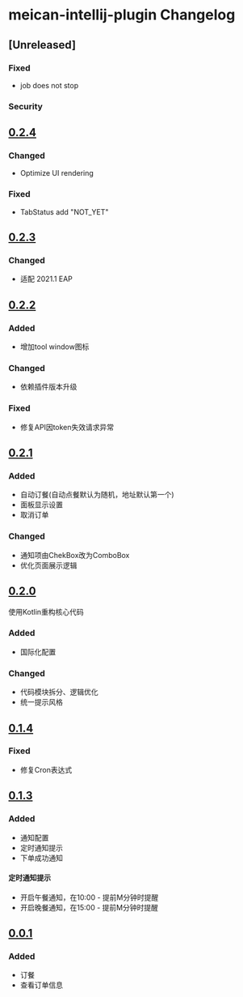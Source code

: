 <!-- Keep a Changelog guide -> https://keepachangelog.com -->

# meican-intellij-plugin Changelog

## [Unreleased]
### Fixed
- job does not stop 

### Security
## [0.2.4](https://github.com/motui/meican-intellij-plugin/releases/tag/v0.2.4)
### Changed
- Optimize UI rendering
### Fixed
- TabStatus add "NOT_YET"

## [0.2.3](https://github.com/motui/meican-intellij-plugin/releases/tag/v0.2.3)
### Changed
- 适配 2021.1 EAP
## [0.2.2](https://github.com/motui/meican-intellij-plugin/releases/tag/v0.2.2)
### Added
- 增加tool window图标
### Changed
- 依赖插件版本升级
### Fixed
- 修复API因token失效请求异常

## [0.2.1](https://github.com/motui/meican-intellij-plugin/releases/tag/v0.2.1)
### Added
- 自动订餐(自动点餐默认为随机，地址默认第一个)
- 面板显示设置
- 取消订单
### Changed
- 通知项由ChekBox改为ComboBox
- 优化页面展示逻辑

## [0.2.0](https://github.com/motui/meican-intellij-plugin/releases/tag/v0.2.0)
使用Kotlin重构核心代码
### Added
- 国际化配置
### Changed
- 代码模块拆分、逻辑优化
- 统一提示风格

## [0.1.4](https://github.com/motui/meican-intellij-plugin/releases/tag/v0.1.4)
### Fixed
- 修复Cron表达式

## [0.1.3](https://github.com/motui/meican-intellij-plugin/releases/tag/v0.1.3)
### Added
- 通知配置
- 定时通知提示
- 下单成功通知
#### 定时通知提示
- 开启午餐通知，在10:00 - 提前M分钟时提醒
- 开启晚餐通知，在15:00 - 提前M分钟时提醒

## [0.0.1](https://github.com/motui/meican-intellij-plugin/releases/tag/v0.0.1)
### Added
- 订餐
- 查看订单信息